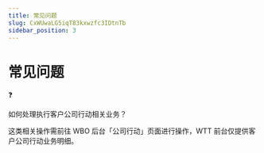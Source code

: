 ```yaml
---
title: 常见问题
slug: CxWUwaLG5iqT83kxwzfc3IDtnTb
sidebar_position: 3
---
```



# 常见问题

<div class="callout callout-bg-2 callout-border-2">
<div class='callout-emoji'>❓</div>
<p>如何处理执行客户公司行动相关业务？</p>
</div>

这类相关操作需前往 WBO 后台「公司行动」页面进行操作，WTT 前台仅提供客户公司行动业务明细。

